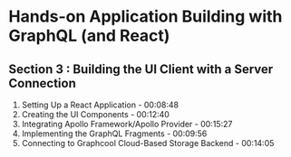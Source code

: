# Hands-on Application Building with GraphQL (and React)

## Section 3 : Building the UI Client with a Server Connection

1. Setting Up a React Application - 00:08:48
1. Creating the UI Components - 00:12:40
1. Integrating Apollo Framework/Apollo Provider - 00:15:27
1. Implementing the GraphQL Fragments - 00:09:56
1. Connecting to Graphcool Cloud-Based Storage Backend - 00:14:05
